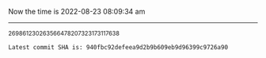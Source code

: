 Now the time is 2022-08-23 08:09:34 am

---

<small>269861230263566478207323173117638</small>

```txt
Latest commit SHA is: 940fbc92defeea9d2b9b609eb9d96399c9726a90
```
